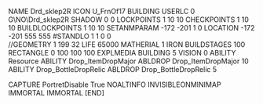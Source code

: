 NAME  Drd_sklep2R
ICON U_FrnOf17
BUILDING
USERLC 0 G\NO\Drd_sklep2R  SHADOW 0 0
LOCKPOINTS       1 10 10
CHECKPOINTS      1 10 10
BUILDLOCKPOINTS  1 10 10
SETANMPARAM -172 -201 1 0
LOCATION -172 -201 555 555
#STANDLO    1 1 0 0     
//GEOMETRY 1 199 32
LIFE     65000
MATHERIAL 1 IRON
BUILDSTAGES 100
RECTANGLE    0 100 100 100
EXPLMEDIA BUILDING 5
VISION 0
ABILITY Resource
ABILITY Drop_ItemDropMajor
ABLDROP Drop_ItemDropMajor 10
ABILITY Drop_BottleDropRelic
ABLDROP Drop_BottleDropRelic 5

CAPTURE
PortretDisable True
NOALTINFO
INVISIBLEONMINIMAP
IMMORTAL
IMMORTAL
[END]
